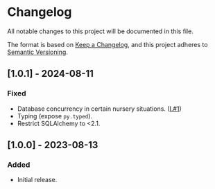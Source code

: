 # Changelog

All notable changes to this project will be documented in this file.

The format is based on [Keep a Changelog](https://keepachangelog.com/en/1.0.0/),
and this project adheres to [Semantic Versioning](https://semver.org/spec/v2.0.0.html).

## [1.0.1] - 2024-08-11

### Fixed

- Database concurrency in certain nursery situations. ([I.#1](https://github.com/thearchitector/sqlalchemy-triopg/issues/1))
- Typing (expose `py.typed`).
- Restrict SQLAlchemy to <2.1.

## [1.0.0] - 2023-08-13

### Added

- Initial release.
